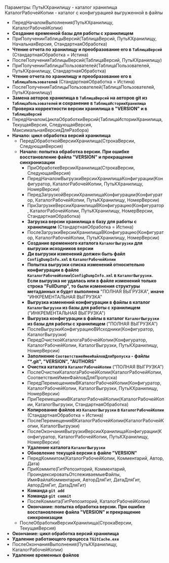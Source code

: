 Параметры:
    ПутьКХранилищу - каталог хранилища
    КаталогРабочейКопии - каталог с конфигурацией выгруженной в файлы

- ПередНачаломВыполнения(ПутьКХранилищу, КаталогРабочейКопии)
- **Создание временной базы для работы с хранилищем**
- ПриПолученииТаблицыВерсий(ТаблицаВерсий, ПутьКХранилищу, НачальнаяВерсия, СтандартнаяОбработка)
- **Чтение отчета по хранилищу и преобразование его в `ТаблицаВерсий`** (СтандартнаяОбработка = Истина)
- ПослеПолученияТаблицыВерсий(ТаблицаВерсий, ПутьКХранилищу)
- ПриПолученииТаблицыПользователей(ТаблицаПользователей, ПутьКХранилищу, СтандартнаяОбработка)
- **Чтение отчета по хранилищу и преобразование его в `ТаблицаПользователей`** (СтандартнаяОбработка = Истина)
- ПослеПолученияТаблицыПользователей(ТаблицаПользователей, ПутьКХранилищу)
- **Замена авторов хранилища в `ТаблицаВерсий` на авторов git из `ТаблицаПользователей` и сохранение в `ТаблицаИсторииХранилища`**
- **Проверка корректности версии хранилища в "VERSION" и в `ТаблицаВерсий`**
- ПередНачаломЦиклаОбработкиВерсий(ТаблицаИсторииХранилища, ТекущаяВерсия, СледующаяВерсия, МаксимальнаяВерсияДляРазбора)
- **Начало: цикл обработка версий хранилища**
    - ПередОбработкойВерсииХранилища(СтрокаВерсии, СледующаяВерсия)
    - **Начало: попытка обработка версии. При ошибке восстановление файла "VERSION" и прекращение синхронизации**
        - ПриОбработкеВерсииХранилища(СтрокаВерсии, СледующаяВерсия)
        - ПередНачаломВыгрузкиВерсииХранилищаКонфигурации(Конфигуратор, КаталогРабочейКопии, ПутьКХранилищу, НомерВерсии)
        - ПередЗагрузкойВерсииХранилищаКонфигурации(Конфигуратор, КаталогРабочейКопии, ПутьКХранилищу, НомерВерсии)
        - ПриЗагрузкеВерсииХранилищаВКонфигурацию(Конфигуратор, КаталогРабочейКопии, ПутьКХранилищу, НомерВерсии, СтандартнаяОбработка)
        - **Загрузка версии хранилища в базу для работы с хранилищем** (СтандартнаяОбработка = Истина)
        - ПослеЗагрузкиВерсииХранилищаВКонфигурацию(Конфигуратор, КаталогРабочейКопии, ПутьКХранилищу, НомерВерсии)
        - **Создание временного каталога `КаталогВыгрузки` для выгрузки исходников версии**
        - **Ди выгрузки изменений должен быть файл `ConfigDumpInfo.xml` в `КаталогРабочейКопии`**
        - **Попытка выгрузки списка изменений относительно конфигурации в файле `КаталогРабочейКопии`\\`ConfigDumpInfo.xml` в `КаталогВыгрузки`. Если выгрузка не удалась или в файле изменений только строка "FullDump", то были изменения структуры метаданных и будет выполнена** "ПОЛНАЯ ВЫГРУЗКА", **иначе** "ИНКРЕМЕНТАЛЬНАЯ ВЫГРУЗКА"
        - **Выгрузка изменений конфигурации в файлы в каталог `КаталогВыгрузки` из базы для работы с хранилищем** ("ИНКРЕМЕНТАЛЬНАЯ ВЫГРУЗКА") 
        - **Выгрузка конфигурации в файлы в каталог `КаталогВыгрузки` из базы для работы с хранилищем** ("ПОЛНАЯ ВЫГРУЗКА")
        - ПослеВыгрузкиКонфигурациюВИсходники(Конфигуратор, КаталогВыгрузки)
        - ПередОчисткойКаталогаРабочейКопии(Конфигуратор, КаталогРабочейКопии, КаталогВыгрузки, ПутьКХранилищу, НомерВерсии)
        - **Заполнение `СоответствиеИменФайловДляПропуска` - файлы "*.git", "VERSION", "AUTHORS"**
        - **Очистка каталога `КаталогРабочейКопии`** ("ПОЛНАЯ ВЫГРУЗКА")
        - ПослеОчисткиКаталогаРабочейКопии(КаталогРабочейКопии, СоответствиеИменФайловДляПропуска)
        - ПередПеремещениемВКаталогРабочейКопии(Конфигуратор, КаталогРабочейКопии, КаталогВыгрузки, ПутьКХранилищу, НомерВерсии)
        - ПриПеремещенииВКаталогРабочейКопии(КаталогРабочейКопии, КаталогВыгрузки, СтандартнаяОбработка)
        - **Копирование файлов из `КаталогВыгрузки` в `КаталогРабочейКопии`** (СтандартнаяОбработка = Истина)
        - ПослеПеремещенияВКаталогРабочейКопии(КаталогРабочейКопии, КаталогВыгрузки)
        - ПослеОкончанияВыгрузкиВерсииХранилищаКонфигурации(Конфигуратор, КаталогРабочейКопии, ПутьКХранилищу, НомерВерсии)
        - **Удаление каталога `КаталогВыгрузки`**
        - **Обновление текущей версии в файле "VERSION"**
        - ПередКоммитом(КаталогРабочейКопии, Комментарий, Автор, Дата)
        - ПриКоммите(ГитРепозиторий, Комментарий, ПроиндексироватьОтслеживаемыеФайлы, ИмяФайлаКомментария, АвторДляГит, ДатаДляГит, АвторДляГит, ДатаДляГит)
        - **Команда `git add`**
        - **Команда `git commit`**
        - ПослеКоммита(ГитРепозиторий, КаталогРабочейКопии)
        - **Окончание: попытка обработка версии. При ошибке восстановление файла "VERSION" и прекращение синхронизации**
    - ПослеОбработкиВерсииХранилища(СтрокаВерсии, ТекущаяВерсия)
- **Окончание: цикл обработка версий хранилища**
- **Удаление работающего процесса `TGitCache.exe`**
- ПослеОкончанияВыполнения(ПутьКХранилищу, КаталогРабочейКопии)
- **Удаление временных файлов**